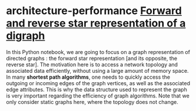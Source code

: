 # architecture-performance [Forward and reverse star representation of a digraph](https://www.architecture-performance.fr/ap_blog/forward-and-reverse-star-representation-of-a-digraph/)

In this Python notebook, we are going to focus on a graph representation of directed graphs : the forward star representation [and its opposite, the reverse star]. The motivation here is to access a network topology and associated data efficiently, without using a large amount of memory space. In many **shortest path algorithms**, one needs to quickly access the outgoing or incoming edges of the graph vertices, as well as the associated edge attributes. This is why the data structure used to represent the graph is very important regarding the efficiency of graph algorithms. Note that we only consider static graphs here, where the topology does not change.